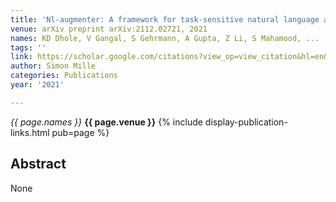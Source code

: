 ```yaml
---
title: 'Nl-augmenter: A framework for task-sensitive natural language augmentation'
venue: arXiv preprint arXiv:2112.02721, 2021
names: KD Dhole, V Gangal, S Gehrmann, A Gupta, Z Li, S Mahamood, ...
tags: ''
link: https://scholar.google.com/citations?view_op=view_citation&hl=en&user=hg8-G68AAAAJ&citation_for_view=hg8-G68AAAAJ:hFOr9nPyWt4C
author: Simon Mille
categories: Publications
year: '2021'

---
```


*{{ page.names }}*
**{{ page.venue }}**
{% include display-publication-links.html pub=page %}
## Abstract

None